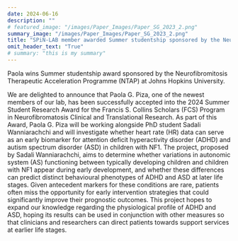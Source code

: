 ```yaml
---
date: 2024-06-16
description: ""
# featured_image: "/images/Paper_Images/Paper_SG_2023_2.png"
summary_image: "/images/Paper_Images/Paper_SG_2023_2.png"
title: "SPiN-LAB member awarded Summer studentship sponsored by the Neurofibromitosis Therapeutic Acceleration Programme (NTAP) at Johns Hopkins University"
omit_header_text: "True"
# summary: "this is my summary"
---
```


Paola wins Summer studentship award sponsored by the Neurofibromitosis Therapeutic Acceleration Programme (NTAP) at Johns Hopkins University. 

<!--more-->

We are delighted to announce that Paola G. Piza, one of the newest members of our lab, has been successfully accepted into the 2024 Summer Student Research Award for the Francis S. Collins Scholars (FCS) Program in Neurofibromatosis Clinical and Translational Research. As part of this Award, Paola G. Piza will be working alongside PhD student Sadali Wanniarachchi and will investigate whether heart rate (HR) data can serve as an early biomarker for attention deficit hyperactivity disorder (ADHD) and autism spectrum disorder (ASD) in children with NF1. The project, proposed by Sadali Wanniarachchi, aims to determine whether variations in autonomic system (AS) functioning between typically developing children and children with NF1 appear during early development, and whether these differences can predict distinct behavioural phenotypes of ADHD and ASD at later life stages. 
Given antecedent markers for these conditions are rare, patients often miss the opportunity for early intervention strategies that could significantly improve their prognostic outcomes. This project hopes to expand our knowledge regarding the physiological profile of ADHD and ASD, hoping its results can be used in conjunction with other measures so that clinicians and researchers can direct patients towards support services at earlier life stages. 

